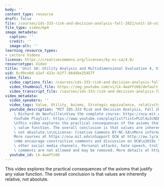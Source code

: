 ```yaml
---
body: ''
content_type: resource
draft: false
file: /courses/ids-333-risk-and-decision-analysis-fall-2021/unit-10-utility-video-4_360p_16_9.mp4
file_type: video/mp4
image_metadata:
  caption: ''
  credit: ''
  image-alt: ''
learning_resource_types:
- Lecture Videos
license: https://creativecommons.org/licenses/by-nc-sa/4.0/
resourcetype: Video
title: 'Unit 10: Utility Analysis and Multidimensional Evaluation 4, Video 4: Consequences'
uid: 6cd9ce0d-a2af-423c-b2f7-b6d4be25457f
video_files:
  video_captions_file: /courses/ids-333-risk-and-decision-analysis-fall-2021/1hVlpRf8_-mLXxxzNYZk39vbH4wbBdNlJ_transcript.webvtt
  video_thumbnail_file: https://img.youtube.com/vi/Lk-4waYYz68/default.jpg
  video_transcript_file: /courses/ids-333-risk-and-decision-analysis-fall-2021/1hVlpRf8_-mLXxxzNYZk39vbH4wbBdNlJ_transcript.pdf
video_metadata:
  video_speakers: ''
  video_tags: Value, Utility, Axioms, Strategic equivalence, relativity of value
  youtube_description: "MIT IDS.333 Risk and Decision Analysis, Fall 2021\nInstructor:\
    \ Richard de Neufville\nView the complete course: https://ocw.mit.edu/courses/ids-333-risk-and-decision-analysis-fall-2021/\n\
    YouTube Playlist: https://www.youtube.com/playlist?list=PLUl4u3cNGP62jwhTqp8_1kwrkDkxZhpQC\n\
    \nThis video explores the practical consequences of the axioms that justify any\
    \ value function. The overall conclusion is that values are inherently relative,\
    \ not absolute.\n\nLicense: Creative Commons BY-NC-SA\nMore information at https://ocw.mit.edu/terms\n\
    More courses at https://ocw.mit.edu\nSupport OCW at http://ow.ly/a1If50zVRlQ\n\
    \nWe encourage constructive comments and discussion on OCW\u2019s YouTube and\
    \ other social media channels. Personal attacks, hate speech, trolling, and inappropriate\
    \ comments are not allowed and may be removed. More details at https://ocw.mit.edu/comments."
  youtube_id: Lk-4waYYz68
---
```

This video explores the practical consequences of the axioms that justify any value function. The overall conclusion is that values are inherently relative, not absolute.